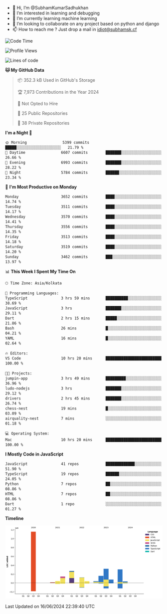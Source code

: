 - 👋 Hi, I’m @SubhamKumarSadhukhan
- 👀 I’m interested in learning and debugging
- 🌱 I’m currently learning machine learning
- 💞️ I’m looking to collaborate on any project based on python and django
- 📫 How to reach me ?
      Just drop a mail in idiot@subhamsk.cf

<!---
SubhamKumarSadhukhan/SubhamKumarSadhukhan is a ✨ special ✨ repository because its `README.md` (this file) appears on your GitHub profile.
You can click the Preview link to take a look at your changes.
--->


<!--START_SECTION:waka-->
![Code Time](http://img.shields.io/badge/Code%20Time-2%2C237%20hrs%2022%20mins-blue)

![Profile Views](http://img.shields.io/badge/Profile%20Views-3-blue)

![Lines of code](https://img.shields.io/badge/From%20Hello%20World%20I%27ve%20Written-2.7%20million%20lines%20of%20code-blue)

**🐱 My GitHub Data** 

> 📦 352.3 kB Used in GitHub's Storage 
 > 
> 🏆 7,973 Contributions in the Year 2024
 > 
> 🚫 Not Opted to Hire
 > 
> 📜 25 Public Repositories 
 > 
> 🔑 38 Private Repositories 
 > 
**I'm a Night 🦉** 

```text
🌞 Morning                5399 commits        █████░░░░░░░░░░░░░░░░░░░░   21.79 % 
🌆 Daytime                6607 commits        ███████░░░░░░░░░░░░░░░░░░   26.66 % 
🌃 Evening                6993 commits        ███████░░░░░░░░░░░░░░░░░░   28.22 % 
🌙 Night                  5784 commits        ██████░░░░░░░░░░░░░░░░░░░   23.34 % 
```
📅 **I'm Most Productive on Monday** 

```text
Monday                   3652 commits        ████░░░░░░░░░░░░░░░░░░░░░   14.74 % 
Tuesday                  3511 commits        ████░░░░░░░░░░░░░░░░░░░░░   14.17 % 
Wednesday                3570 commits        ████░░░░░░░░░░░░░░░░░░░░░   14.41 % 
Thursday                 3556 commits        ████░░░░░░░░░░░░░░░░░░░░░   14.35 % 
Friday                   3513 commits        ████░░░░░░░░░░░░░░░░░░░░░   14.18 % 
Saturday                 3519 commits        ████░░░░░░░░░░░░░░░░░░░░░   14.20 % 
Sunday                   3462 commits        ███░░░░░░░░░░░░░░░░░░░░░░   13.97 % 
```


📊 **This Week I Spent My Time On** 

```text
🕑︎ Time Zone: Asia/Kolkata

💬 Programming Languages: 
TypeScript               3 hrs 59 mins       ██████████░░░░░░░░░░░░░░░   38.69 % 
JavaScript               3 hrs               ███████░░░░░░░░░░░░░░░░░░   29.11 % 
Dart                     2 hrs 15 mins       █████░░░░░░░░░░░░░░░░░░░░   21.86 % 
Bash                     26 mins             █░░░░░░░░░░░░░░░░░░░░░░░░   04.21 % 
YAML                     16 mins             █░░░░░░░░░░░░░░░░░░░░░░░░   02.64 % 

🔥 Editors: 
VS Code                  10 hrs 20 mins      █████████████████████████   100.00 % 

🐱‍💻 Projects: 
jumpin-app               3 hrs 49 mins       █████████░░░░░░░░░░░░░░░░   36.96 % 
ludo-nodejs              3 hrs               ███████░░░░░░░░░░░░░░░░░░   29.12 % 
drivers                  2 hrs 45 mins       ███████░░░░░░░░░░░░░░░░░░   26.74 % 
chess-nest               19 mins             █░░░░░░░░░░░░░░░░░░░░░░░░   03.09 % 
airquality-nest          7 mins              ░░░░░░░░░░░░░░░░░░░░░░░░░   01.18 % 

💻 Operating System: 
Mac                      10 hrs 20 mins      █████████████████████████   100.00 % 
```

**I Mostly Code in JavaScript** 

```text
JavaScript               41 repos            █████████████░░░░░░░░░░░░   51.90 % 
TypeScript               19 repos            ██████░░░░░░░░░░░░░░░░░░░   24.05 % 
Python                   7 repos             ██░░░░░░░░░░░░░░░░░░░░░░░   08.86 % 
HTML                     7 repos             ██░░░░░░░░░░░░░░░░░░░░░░░   08.86 % 
Dart                     1 repo              ░░░░░░░░░░░░░░░░░░░░░░░░░   01.27 % 
```



**Timeline**

![Lines of Code chart](https://raw.githubusercontent.com/SubhamKumarSadhukhan/SubhamKumarSadhukhan/main/assets/bar_graph.png)


 Last Updated on 16/06/2024 22:39:40 UTC
<!--END_SECTION:waka-->

